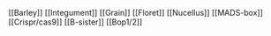 [[Barley]]
[[Integument]]
[[Grain]]
[[Floret]]
[[Nucellus]]
[[MADS-box]]
[[Crispr/cas9]]
[[B-sister]]
[[Bop1/2]]
